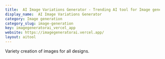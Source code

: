 ```yaml
---
title:  AI Image Variations Generator - Trending AI tool for Image generation and best alternatives
display_name:  AI Image Variations Generator
category: Image generation
category_slug: image-generation
key: imagegeneratorai_vercel_app
website: https://imagegeneratorai.vercel.app/
layout: aitool
---
```


Variety creation of images for all designs.
